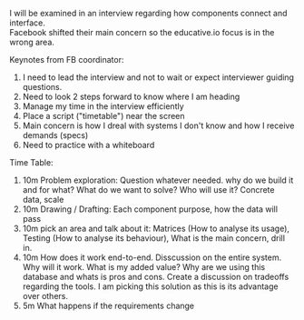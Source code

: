 I will be examined in an interview regarding how components connect and interface.\
Facebook shifted their main concern so the educative.io focus is in the wrong area.

Keynotes from FB coordinator:
1.    I need to lead the interview and not to wait or expect interviewer guiding questions.
2.    Need to look 2 steps forward to know where I am heading
3.    Manage my time in the interview efficiently
4.    Place a script ("timetable") near the screen
5.    Main concern is how I dreal with systems I don't know and how I receive demands (specs)
6.    Need to practice with a whiteboard

Time Table:
1.    10m Problem exploration: Question whatever needed. why do we build it and for what? What do we want to solve? Who will use it? Concrete data, scale
2.    10m Drawing / Drafting: Each component purpose, how the data will pass
3.    10m pick an area and talk about it: Matrices (How to analyse its usage), Testing (How to analyse its behaviour), What is the main concern, drill in.
4.    10m How does it work end-to-end. Disscussion on the entire system. Why will it work. What is my added value? Why are we using this database and whats is pros and cons. Create a discussion on tradeoffs regarding the tools. I am picking this solution as this is its advantage over others. 
5.    5m What happens if the requirements change
